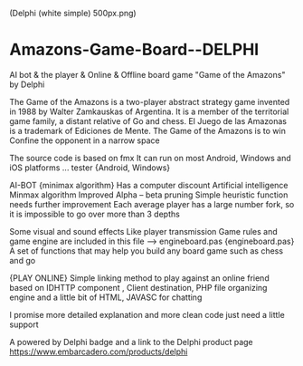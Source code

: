 (Delphi (white simple) 500px.png)

# Amazons-Game-Board--DELPHI
AI bot &amp; the player &amp; Online &amp; Offline board game "Game of the Amazons" by Delphi

The Game of the Amazons is a two-player abstract strategy game invented in 1988 by Walter Zamkauskas of Argentina. It is a member of the territorial game family, a distant relative of Go and chess. El Juego de las Amazonas is a trademark of Ediciones de Mente. The Game of the Amazons is
to win Confine the opponent in a narrow space

The source code is based on fmx
It can run on most Android, Windows and iOS platforms ...
tester {Android, Windows} 

AI-BOT {minimax algorithm}
Has a computer discount
Artificial intelligence
Minmax algorithm
Improved Alpha – beta pruning
Simple heuristic function needs further improvement
Each average player has a large number fork, so it is impossible to go over more than 3 depths

Some visual and sound effects Like player transmission 
Game rules and game engine are included in this file --> engineboard.pas
{engineboard.pas}
A set of functions that may help you build any board game such as chess and go

{PLAY ONLINE} 
Simple linking method to play against an online friend based on IDHTTP component
, Client destination, PHP file organizing engine and a little bit of HTML, JAVASC for chatting


I promise more detailed explanation and more clean code just need a little support

 A powered by Delphi badge and a link to the Delphi product page 
https://www.embarcadero.com/products/delphi
